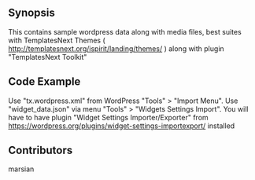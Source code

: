 ## Synopsis

This contains sample wordpress data along with media files, best suites with TemplatesNext Themes ( http://templatesnext.org/ispirit/landing/themes/ ) along with plugin "TemplatesNext Toolkit"

## Code Example

Use "tx.wordpress.xml" from WordPress "Tools" > "Import Menu". 
Use "widget_data.json" via menu "Tools" > "Widgets Settings Import". You will have to have plugin "Widget Settings Importer/Exporter" from https://wordpress.org/plugins/widget-settings-importexport/ installed

## Contributors

marsian
